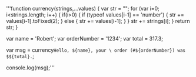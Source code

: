'''function currency(strings,...values) {
  var str = "";
  for (var i=0; i<strings.length; i++) {
    if(i>0) {
      if (typeof values[i-1] == 'number') {
        str += values[i-1].toFixed(2);
      } else {
        str += values[i-1];
      }
    }
    str += strings[i];
  }
  return str;
}

var name = 'Robert';
var orderNumber = '1234';
var total = 317.3;

var msg = currency`Hello, ${name}, your \
order (#${orderNumber}) was $${total}.`;

console.log(msg);'''
